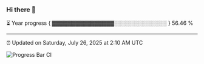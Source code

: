 ### Hi there 👋

⏳ Year progress { ▓▓▓▓▓▓▓▓▓▓▓▓▓▓▓▓░░░░░░░░░░░░░░ } 56.46 %

---

⏰ Updated on Saturday, July 26, 2025 at 2:10 AM UTC

![Progress Bar CI](https://github.com/arthurbuhl/arthurbuhl/workflows/Progress%20Bar%20CI/badge.svg)

